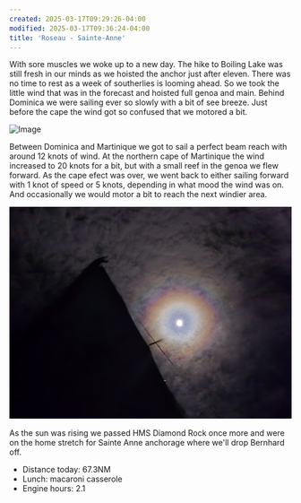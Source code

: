 ```yaml
---
created: 2025-03-17T09:29:26-04:00
modified: 2025-03-17T09:36:24-04:00
title: 'Roseau - Sainte-Anne'
---
```


With sore muscles we woke up to a new day. The hike to Boiling Lake was still fresh in our minds as we hoisted the anchor just after eleven. There was no time to rest as a week of southerlies is looming ahead. So we took the little wind that was in the forecast and hoisted full genoa and main.  Behind Dominica we were sailing ever so slowly with a bit of see breeze. Just before the cape the wind got so confused that we motored a bit.

![Image](../2025/14daafb130f39ee57f626e26fe4ed934.jpg) 

Between Dominica and Martinique we got to sail a  perfect beam reach with around 12 knots of wind. At the northern cape of Martinique the wind increased to 20 knots for a bit, but with a small reef in the genoa we flew forward.  As the cape efect was over, we went back to either sailing forward with 1 knot of speed or 5 knots, depending in what mood the wind was on. And occasionally we would motor a bit to reach the next windier area.

![Image](../2025/170474cabdef912093d6cbd5c30ed989.jpg) 

As the sun was rising we passed HMS Diamond Rock once more and were on the home stretch for Sainte Anne anchorage where we'll drop Bernhard off.

* Distance today: 67.3NM
* Lunch: macaroni casserole
* Engine hours: 2.1

